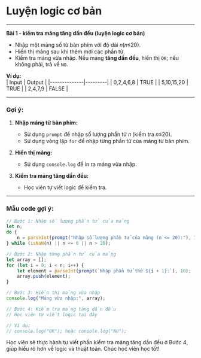 # Luyện logic cơ bản 
---

**Bài 1 - kiểm tra mảng tăng dần đều (luyện logic cơ bản)**  
- Nhập một mảng số từ bàn phím với độ dài 𝑛(𝑛≤20).
- Hiển thị mảng sau khi thêm mới các phần tử.
- Kiểm tra mảng vừa nhập. Nếu mảng **tăng dần đều**, hiển thị `OK`; nếu không phải, trả về `NO`.

**Ví dụ:**  
| Input        | Output  |
|--------------|---------|
| 0,2,4,6,8    | TRUE    |
| 5,10,15,20   | TRUE    |
| 2,4,7,9      | FALSE   |

---

### Gợi ý:

1. **Nhập mảng từ bàn phím:**
   - Sử dụng `prompt` để nhập số lượng phần tử 𝑛 (kiểm tra 𝑛≤20).
   - Sử dụng vòng lặp `for` để nhập từng phần tử của mảng từ bàn phím.

2. **Hiển thị mảng:**
   - Sử dụng `console.log` để in ra mảng vừa nhập.

3. **Kiểm tra mảng tăng dần đều:**
   - Học viên tự viết logic để kiểm tra.

---

### Mẫu code gợi ý:
```javascript
// Bước 1: Nhập số lượng phần tử của mảng
let n;
do {
    n = parseInt(prompt("Nhập số lượng phần tử của mảng (n <= 20):"), 10);
} while (isNaN(n) || n <= 0 || n > 20);

// Bước 2: Nhập từng phần tử của mảng
let array = [];
for (let i = 0; i < n; i++) {
    let element = parseInt(prompt(`Nhập phần tử thứ ${i + 1}:`), 10);
    array.push(element);
}

// Bước 3: Hiển thị mảng vừa nhập
console.log("Mảng vừa nhập:", array);

// Bước 4: Kiểm tra mảng tăng dần đều
// Học viên tự viết logic tại đây

// Ví dụ:
// console.log("OK"); hoặc console.log("NO");
```

Học viên sẽ thực hành tự viết phần kiểm tra mảng tăng dần đều ở Bước 4, giúp hiểu rõ hơn về logic và thuật toán. Chúc học viên học tốt!